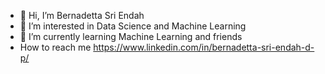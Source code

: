 - 👋 Hi, I’m Bernadetta Sri Endah 
- 👀 I’m interested in Data Science and Machine Learning
- 🌱 I’m currently learning Machine Learning and friends
- How to reach me https://www.linkedin.com/in/bernadetta-sri-endah-d-p/
